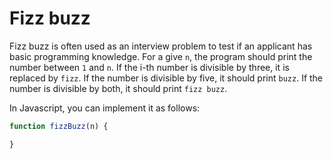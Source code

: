 # Fizz buzz
Fizz buzz is often used as an interview problem to test if an applicant has basic programming knowledge. For a give `n`, the program should print the number between `1` and `n`. If the i-th number is divisible by three, it is replaced by `fizz`. If the number is divisible by five, it should print `buzz`. If the number is divisible by both, it should print `fizz buzz`.

In Javascript, you can implement it as follows:
```javascript
function fizzBuzz(n) {

}
```